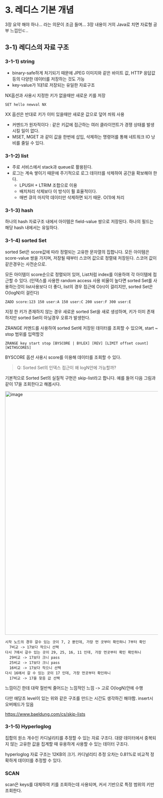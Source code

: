 # 3. 레디스 기본 개념

3장 요약 해야 하나… 라는 의문이 조금 들며...
3장 내용이 거의 Java로 치면 자료형 공부 느낍인ㄷ..
## 3-1) 레디스의 자료 구조
### 3-1-1) string
- binary-safe하게 처기되기 때문에 JPEG 이미지와 같은 바이트 값, HTTP 응답값 등의 다양한 데이터를 저장하는 것도 가능
- key-value가 1대1로 저장되는 유일한 자료구조

NX옵션과 사용시 지정한 키가 없을때만 새로운 키를 저장
```
SET hello newval NX
```

XX 옵션은 반대로 키가 이미 있을때만 새로운 값으로 덮어 씌워 사용

- 커멘드가 원자적이다 : 같은 키값에 접근하는 여러 클라이언트가 경쟁 상태를 발생시킬 일이 없다.
- MSET, MGET 과 같이 값을 한번에 삽입, 삭제하는 명령어를 통해 네트워크 IO 낭비를 줄일 수 있다.

### 3-1-2) list
- 주로 서비스에서 stack과 queue로 활용된다.
- 로그는 계속 쌓이기 때문에 주기적으로 로그 데이터를 삭제하여 공간을 확보해야 한다.
  - LPUSH + LTRIM 조합으로 이용
  - 배치처리 삭제보다 이 방식이 훨 효율적이다.
  - 매번 큐의 마지막 데이터만 삭제하면 되기 때문. O(1)에 처리

### 3-1-3) hash
하나의 hash 자료구조 내에서 아이템은 field-value 쌍으로 저장된다.
하나의 필드는 해당 hash 내에서는 유일하다.

### 3-1-4) sorted Set
sorted Set은 score값에 따라 정렬되는 고유한 문자열의 집합니다.
모든 아이템은 score-value 쌍을 가지며, 저장될 때부터 스코어 값으로 정렬돼 저장된다. 스코어 값이 같은경우는 사전순으로.

모든 아이템이 score순으로 정렬되어 있어, List처럼 index를 이용하여 각 아이템에 접근할 수 있다.
(인덱스를 사용한 random access 사용 비율이 높다면 sorted Set를 사용하는것이 list사용보다 더 좋다, list의 경우 접근에 O(n)이 걸리지만, sorted Set은 O(logN)이 걸린다)

```
ZADD score:123 150 user:A 150 user:C 200 user:F 300 user:E
```
지정 한 키가 존재하지 않는 경우 새로운 sorted Set을 새로 생성하며, 키가 이미 존재하지만 sorted Set이 아닐경우 오류가 발생한다.

ZRANGE 커멘드를 사용하여 sorted Set에 저장된 데이터를 조회할 수 있으며, start ~ stop 범위를 입력할것
```
ZRANGE key start stop [BYSCORE | BYLEX] [REV] [LIMIT offset count] [WITHSCORES]
```

BYSCORE 옵션 사용시 score를 이용해 데이터를 조회할 수 있다.

> Q: Sorted Set의 인덱스 접근이 왜 logN안에 가능할까?

기본적으로 Sorted Set의 실질적 구현은 skip-list라고 합니다.
예를 들어 다음 그림과 같이 17을 조회한다고 해봅시다.

<img width="800" alt="image" src="https://www.baeldung.com/wp-content/uploads/sites/4/2021/12/search.jpg">

```
시작 노드의 경우 갈수 있는 곳이 7, 2 뿐인데, 가장 먼 곳부터 확인하니 7부터 확인  
  7비교 -> 17보다 작으니 선택  
다시 7에서 갈수 있는 곳이 29, 25, 16, 11 인데, 가장 먼곳부터 확인 확인하니
  29비교 -> 17보다 크니 pass
  25비교 -> 17보다 크니 pass
  16비교 -> 17보다 작으니 선택
다시 16에서 갈 수 있는 곳이 17 인데, 가장 먼곳부터 확인하니
  17비교 -> 17을 찾음 값 선택
```

느낌이긴 한데 대략 절반씩 줄어드는 느낌적인 느낌 -> 고로 O(logN)안에 수행

다만 애당초 level이 있는 위와 같은 구조를 만드는 시간도 생각하긴 해야함. insert시 오버헤드가 있음

https://www.baeldung.com/cs/skip-lists

### 3-1-5) Hyperloglog
집합의 원소 개수인 카디널리티를 추정할 수 있는 자료 구조다. 대량 데이터에서 중복되지 않는 고유한 값을 집계할 때 유용하게 사용할 수 있는 데이터 구조다.

hyperloglog 자료 구조는 12KB의 크기.
카디널리티 추정 오차는 0.81%로 비교적 정확하게 데이터를 추정할 수 있다.

### SCAN
scan은 keys를 대체하여 키를 조회하는데 사용되며, 커서 기반으로 특정 범위의 키만 조회한다.
